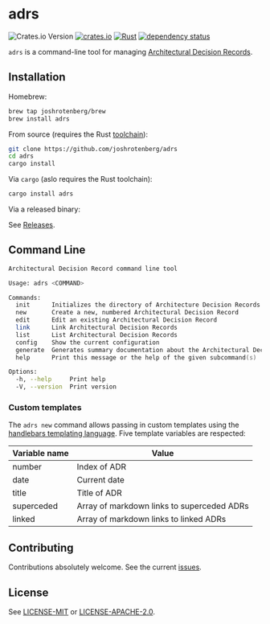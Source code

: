 # adrs

![Crates.io Version](https://img.shields.io/crates/v/adrs)
[![crates.io](https://img.shields.io/crates/d/adrs.svg)](https://crates.io/crates/adrs)
[![Rust](https://github.com/joshrotenberg/adrs/workflows/CI/badge.svg)](https://github.com/joshrotenberg/adrs/actions?query=workflow%3ACI)
[![dependency status](https://deps.rs/repo/github/joshrotenberg/adrs/status.svg)](https://deps.rs/repo/github/joshrotenberg/adrs)

`adrs` is a command-line tool for managing [Architectural Decision Records](https://adr.github.io).

## Installation

Homebrew:

```sh
brew tap joshrotenberg/brew
brew install adrs
```

From source (requires the Rust [toolchain](https://rustup.rs)):

```sh
git clone https://github.com/joshrotenberg/adrs
cd adrs
cargo install
```

Via `cargo` (aslo requires the Rust toolchain):

```sh
cargo install adrs
```

Via a released binary:

See [Releases](https://github.com/joshrotenberg/adrs/releases).

## Command Line

```zsh
Architectural Decision Record command line tool

Usage: adrs <COMMAND>

Commands:
  init      Initializes the directory of Architecture Decision Records
  new       Create a new, numbered Architectural Decision Record
  edit      Edit an existing Architectural Decision Record
  link      Link Architectural Decision Records
  list      List Architectural Decision Records
  config    Show the current configuration
  generate  Generates summary documentation about the Architectural Decision Records
  help      Print this message or the help of the given subcommand(s)

Options:
  -h, --help     Print help
  -V, --version  Print version
```

### Custom templates

The `adrs new` command allows passing in custom templates using the
[handlebars templating language](https://handlebarsjs.com/). Five template
variables are respected:

| Variable name | Value                                        |
|---------------|----------------------------------------------|
| number        | Index of ADR                                 |
| date          | Current date                                 |
| title         | Title of ADR                                 |
| superceded    | Array of markdown links to superceded ADRs   |
| linked        | Array of markdown links to linked ADRs       |

## Contributing

Contributions absolutely welcome. See the current [issues](https://github.com/joshrotenberg/adrs/issues).

## License

See [LICENSE-MIT](LICENSE-MIT) or [LICENSE-APACHE-2.0](LICENSE-APACHE-.20).
